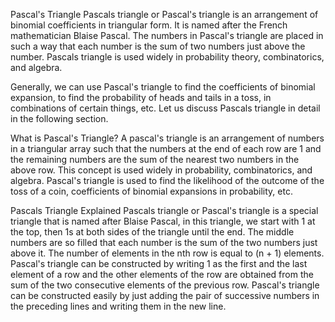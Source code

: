 Pascal's Triangle
Pascals triangle or Pascal's triangle is an arrangement of binomial coefficients in triangular form. It is named after the French mathematician Blaise Pascal. The numbers in Pascal's triangle are placed in such a way that each number is the sum of two numbers just above the number. Pascals triangle is used widely in probability theory, combinatorics, and algebra.

Generally, we can use Pascal's triangle to find the coefficients of binomial expansion, to find the probability of heads and tails in a toss, in combinations of certain things, etc. Let us discuss Pascals triangle in detail in the following section.

What is Pascal's Triangle?
A pascal's triangle is an arrangement of numbers in a triangular array such that the numbers at the end of each row are 1 and the remaining numbers are the sum of the nearest two numbers in the above row. This concept is used widely in probability, combinatorics, and algebra. Pascal's triangle is used to find the likelihood of the outcome of the toss of a coin, coefficients of binomial expansions in probability, etc.

Pascals Triangle Explained
Pascals triangle or Pascal's triangle is a special triangle that is named after Blaise Pascal, in this triangle, we start with 1 at the top, then 1s at both sides of the triangle until the end. The middle numbers are so filled that each number is the sum of the two numbers just above it. The number of elements in the nth row is equal to (n + 1) elements. Pascal's triangle can be constructed by writing 1 as the first and the last element of a row and the other elements of the row are obtained from the sum of the two consecutive elements of the previous row. Pascal's triangle can be constructed easily by just adding the pair of successive numbers in the preceding lines and writing them in the new line.


